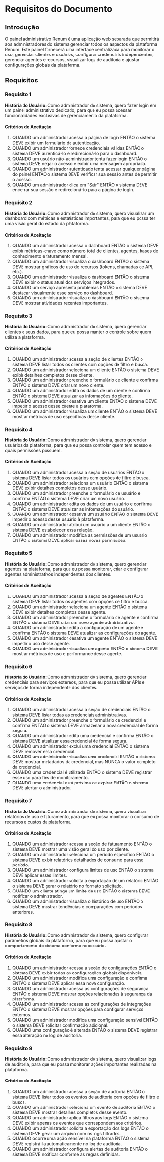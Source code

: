 # Requisitos do Documento

## Introdução

O painel administrativo Renum é uma aplicação web separada que permitirá aos administradores do sistema gerenciar todos os aspectos da plataforma Renum. Este painel fornecerá uma interface centralizada para monitorar o uso, gerenciar clientes e usuários, configurar credenciais independentes, gerenciar agentes e recursos, visualizar logs de auditoria e ajustar configurações globais da plataforma.

## Requisitos

### Requisito 1

**História do Usuário:** Como administrador do sistema, quero fazer login em um painel administrativo dedicado, para que eu possa acessar funcionalidades exclusivas de gerenciamento da plataforma.

#### Critérios de Aceitação

1. QUANDO um administrador acessa a página de login ENTÃO o sistema DEVE exibir um formulário de autenticação.
2. QUANDO um administrador fornece credenciais válidas ENTÃO o sistema DEVE autenticá-lo e redirecioná-lo para o dashboard.
3. QUANDO um usuário não-administrador tenta fazer login ENTÃO o sistema DEVE negar o acesso e exibir uma mensagem apropriada.
4. QUANDO um administrador autenticado tenta acessar qualquer página do painel ENTÃO o sistema DEVE verificar sua sessão antes de permitir o acesso.
5. QUANDO um administrador clica em "Sair" ENTÃO o sistema DEVE encerrar sua sessão e redirecioná-lo para a página de login.

### Requisito 2

**História do Usuário:** Como administrador do sistema, quero visualizar um dashboard com métricas e estatísticas importantes, para que eu possa ter uma visão geral do estado da plataforma.

#### Critérios de Aceitação

1. QUANDO um administrador acessa o dashboard ENTÃO o sistema DEVE exibir métricas-chave como número total de clientes, agentes, bases de conhecimento e faturamento mensal.
2. QUANDO um administrador visualiza o dashboard ENTÃO o sistema DEVE mostrar gráficos de uso de recursos (tokens, chamadas de API, etc.).
3. QUANDO um administrador visualiza o dashboard ENTÃO o sistema DEVE exibir o status atual dos serviços integrados.
4. QUANDO um serviço apresenta problemas ENTÃO o sistema DEVE destacar visualmente esse serviço no dashboard.
5. QUANDO um administrador visualiza o dashboard ENTÃO o sistema DEVE mostrar atividades recentes importantes.

### Requisito 3

**História do Usuário:** Como administrador do sistema, quero gerenciar clientes e seus dados, para que eu possa manter o controle sobre quem utiliza a plataforma.

#### Critérios de Aceitação

1. QUANDO um administrador acessa a seção de clientes ENTÃO o sistema DEVE listar todos os clientes com opções de filtro e busca.
2. QUANDO um administrador seleciona um cliente ENTÃO o sistema DEVE exibir detalhes completos desse cliente.
3. QUANDO um administrador preenche o formulário de cliente e confirma ENTÃO o sistema DEVE criar um novo cliente.
4. QUANDO um administrador edita os dados de um cliente e confirma ENTÃO o sistema DEVE atualizar as informações do cliente.
5. QUANDO um administrador desativa um cliente ENTÃO o sistema DEVE impedir o acesso desse cliente à plataforma.
6. QUANDO um administrador visualiza um cliente ENTÃO o sistema DEVE mostrar métricas de uso específicas desse cliente.

### Requisito 4

**História do Usuário:** Como administrador do sistema, quero gerenciar usuários da plataforma, para que eu possa controlar quem tem acesso e quais permissões possuem.

#### Critérios de Aceitação

1. QUANDO um administrador acessa a seção de usuários ENTÃO o sistema DEVE listar todos os usuários com opções de filtro e busca.
2. QUANDO um administrador seleciona um usuário ENTÃO o sistema DEVE exibir detalhes completos desse usuário.
3. QUANDO um administrador preenche o formulário de usuário e confirma ENTÃO o sistema DEVE criar um novo usuário.
4. QUANDO um administrador edita os dados de um usuário e confirma ENTÃO o sistema DEVE atualizar as informações do usuário.
5. QUANDO um administrador desativa um usuário ENTÃO o sistema DEVE impedir o acesso desse usuário à plataforma.
6. QUANDO um administrador atribui um usuário a um cliente ENTÃO o sistema DEVE estabelecer essa relação.
7. QUANDO um administrador modifica as permissões de um usuário ENTÃO o sistema DEVE aplicar essas novas permissões.

### Requisito 5

**História do Usuário:** Como administrador do sistema, quero gerenciar agentes na plataforma, para que eu possa monitorar, criar e configurar agentes administrativos independentes dos clientes.

#### Critérios de Aceitação

1. QUANDO um administrador acessa a seção de agentes ENTÃO o sistema DEVE listar todos os agentes com opções de filtro e busca.
2. QUANDO um administrador seleciona um agente ENTÃO o sistema DEVE exibir detalhes completos desse agente.
3. QUANDO um administrador preenche o formulário de agente e confirma ENTÃO o sistema DEVE criar um novo agente administrativo.
4. QUANDO um administrador edita a configuração de um agente e confirma ENTÃO o sistema DEVE atualizar as configurações do agente.
5. QUANDO um administrador desativa um agente ENTÃO o sistema DEVE impedir o uso desse agente.
6. QUANDO um administrador visualiza um agente ENTÃO o sistema DEVE mostrar métricas de uso e performance desse agente.

### Requisito 6

**História do Usuário:** Como administrador do sistema, quero gerenciar credenciais para serviços externos, para que eu possa utilizar APIs e serviços de forma independente dos clientes.

#### Critérios de Aceitação

1. QUANDO um administrador acessa a seção de credenciais ENTÃO o sistema DEVE listar todas as credenciais administrativas.
2. QUANDO um administrador preenche o formulário de credencial e confirma ENTÃO o sistema DEVE armazenar a nova credencial de forma segura.
3. QUANDO um administrador edita uma credencial e confirma ENTÃO o sistema DEVE atualizar essa credencial de forma segura.
4. QUANDO um administrador exclui uma credencial ENTÃO o sistema DEVE remover essa credencial.
5. QUANDO um administrador visualiza uma credencial ENTÃO o sistema DEVE mostrar metadados da credencial, mas NUNCA o valor completo da credencial.
6. QUANDO uma credencial é utilizada ENTÃO o sistema DEVE registrar esse uso para fins de monitoramento.
7. QUANDO uma credencial está próxima de expirar ENTÃO o sistema DEVE alertar o administrador.

### Requisito 7

**História do Usuário:** Como administrador do sistema, quero visualizar relatórios de uso e faturamento, para que eu possa monitorar o consumo de recursos e custos da plataforma.

#### Critérios de Aceitação

1. QUANDO um administrador acessa a seção de faturamento ENTÃO o sistema DEVE mostrar uma visão geral do uso por cliente.
2. QUANDO um administrador seleciona um período específico ENTÃO o sistema DEVE exibir relatórios detalhados de consumo para esse período.
3. QUANDO um administrador configura limites de uso ENTÃO o sistema DEVE aplicar esses limites.
4. QUANDO um administrador solicita a exportação de um relatório ENTÃO o sistema DEVE gerar o relatório no formato solicitado.
5. QUANDO um cliente atinge um limite de uso ENTÃO o sistema DEVE notificar o administrador.
6. QUANDO um administrador visualiza o histórico de uso ENTÃO o sistema DEVE mostrar tendências e comparações com períodos anteriores.

### Requisito 8

**História do Usuário:** Como administrador do sistema, quero configurar parâmetros globais da plataforma, para que eu possa ajustar o comportamento do sistema conforme necessário.

#### Critérios de Aceitação

1. QUANDO um administrador acessa a seção de configurações ENTÃO o sistema DEVE exibir todas as configurações globais disponíveis.
2. QUANDO um administrador modifica uma configuração e confirma ENTÃO o sistema DEVE aplicar essa nova configuração.
3. QUANDO um administrador acessa as configurações de segurança ENTÃO o sistema DEVE mostrar opções relacionadas à segurança da plataforma.
4. QUANDO um administrador acessa as configurações de integrações ENTÃO o sistema DEVE mostrar opções para configurar serviços externos.
5. QUANDO um administrador modifica uma configuração sensível ENTÃO o sistema DEVE solicitar confirmação adicional.
6. QUANDO uma configuração é alterada ENTÃO o sistema DEVE registrar essa alteração no log de auditoria.

### Requisito 9

**História do Usuário:** Como administrador do sistema, quero visualizar logs de auditoria, para que eu possa monitorar ações importantes realizadas na plataforma.

#### Critérios de Aceitação

1. QUANDO um administrador acessa a seção de auditoria ENTÃO o sistema DEVE listar todos os eventos de auditoria com opções de filtro e busca.
2. QUANDO um administrador seleciona um evento de auditoria ENTÃO o sistema DEVE mostrar detalhes completos desse evento.
3. QUANDO um administrador aplica filtros aos logs ENTÃO o sistema DEVE exibir apenas os eventos que correspondem aos critérios.
4. QUANDO um administrador solicita a exportação dos logs ENTÃO o sistema DEVE gerar um arquivo com os logs filtrados.
5. QUANDO ocorre uma ação sensível na plataforma ENTÃO o sistema DEVE registrá-la automaticamente no log de auditoria.
6. QUANDO um administrador configura alertas de auditoria ENTÃO o sistema DEVE notificar conforme as regras definidas.